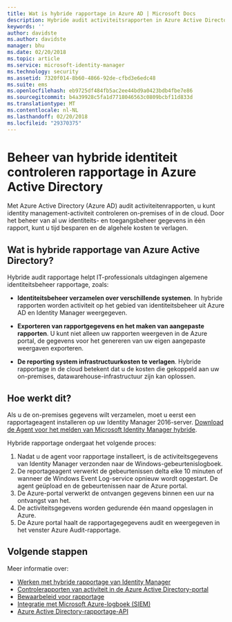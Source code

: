 ```yaml
---
title: Wat is hybride rapportage in Azure AD | Microsoft Docs
description: Hybride audit activiteitsrapporten in Azure Active Directory kunt u de gecontroleerde gebeurtenissen bekijken in de cloud en de on-premises.
keywords: ''
author: davidste
ms.author: davidste
manager: bhu
ms.date: 02/20/2018
ms.topic: article
ms.service: microsoft-identity-manager
ms.technology: security
ms.assetid: 7320f014-8b60-4866-92de-cfbd3e6edc48
ms.suite: ems
ms.openlocfilehash: eb9725df484fb5ac2ee44bd9a0423bdb4fbe7e86
ms.sourcegitcommit: b4a39928c5fa1d7718046563c0809bcbf11d833d
ms.translationtype: MT
ms.contentlocale: nl-NL
ms.lasthandoff: 02/20/2018
ms.locfileid: "29370375"
---
```

# <a name="hybrid-identity-management-audit-reporting-in-azure-active-directory"></a>Beheer van hybride identiteit controleren rapportage in Azure Active Directory
Met Azure Active Directory (Azure AD) audit activiteitenrapporten, u kunt identity management-activiteit controleren on-premises of in de cloud. Door het beheer van al uw identiteits- en toegangsbeheer gegevens in één rapport, kunt u tijd besparen en de algehele kosten te verlagen.

## <a name="what-is-azure-active-directory-hybrid-reporting"></a>Wat is hybride rapportage van Azure Active Directory?
Hybride audit rapportage helpt IT-professionals uitdagingen algemene identiteitsbeheer rapportage, zoals:

* **Identiteitsbeheer verzamelen over verschillende systemen**. In hybride rapporten worden activiteit op het gebied van identiteitsbeheer uit Azure AD en Identity Manager weergegeven.

* **Exporteren van rapportgegevens en het maken van aangepaste rapporten**. U kunt niet alleen uw rapporten weergeven in de Azure portal, de gegevens voor het genereren van uw eigen aangepaste weergaven exporteren.

* **De reporting system infrastructuurkosten te verlagen**. Hybride rapportage in de cloud betekent dat u de kosten die gekoppeld aan uw on-premises, datawarehouse-infrastructuur zijn kan oplossen.

## <a name="how-does-it-work"></a>Hoe werkt dit?

Als u de on-premises gegevens wilt verzamelen, moet u eerst een rapportageagent installeren op uw Identity Manager 2016-server. [Download de Agent voor het melden van Microsoft Identity Manager hybride](https://www.microsoft.com/download/details.aspx?id=55112).

Hybride rapportage ondergaat het volgende proces:
1. Nadat u de agent voor rapportage installeert, is de activiteitsgegevens van Identity Manager verzonden naar de Windows-gebeurtenislogboek.
2. De reportageagent verwerkt de gebeurtenissen delta elke 10 minuten of wanneer de Windows Event Log-service opnieuw wordt opgestart. De agent geüpload en de gebeurtenissen naar de Azure portal.
3. De Azure-portal verwerkt de ontvangen gegevens binnen een uur na ontvangst van het.
4. De activiteitsgegevens worden gedurende één maand opgeslagen in Azure.
5. De Azure portal haalt de rapportagegegevens audit en weergegeven in het venster Azure Audit-rapportage.

## <a name="next-steps"></a>Volgende stappen
Meer informatie over:
- [Werken met hybride rapportage van Identity Manager](working-with-identity-manager-hybrid-reporting.md)
- [Controlerapporten van activiteit in de Azure Active Directory-portal](https://docs.microsoft.com/azure/active-directory/active-directory-reporting-activity-audit-logs)
- [Bewaarbeleid voor rapportage](https://docs.microsoft.com/azure/active-directory/active-directory-reporting-retention)
- [Integratie met Microsoft Azure-logboek (SIEM)](https://docs.microsoft.com/azure/security/security-azure-log-integration-overview)
- [Azure Active Directory-rapportage-API](https://docs.microsoft.com/azure/active-directory/active-directory-reporting-api-getting-started)
